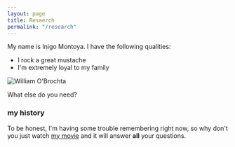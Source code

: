 ```yaml
---
layout: page
title: Resaerch
permalink: "/research"
---
```


My name is Inigo Montoya. I have the following qualities:

- I rock a great mustache
- I'm extremely loyal to my family

![William O'Brochta](https://obrochtawj.github.com/img/headshot.jpg)

What else do you need?

### my history

To be honest, I'm having some trouble remembering right now, so why don't you just watch [my movie](http://en.wikipedia.org/wiki/The_Princess_Bride_%28film%29) and it will answer **all** your questions.

